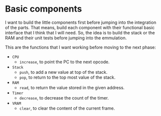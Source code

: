 # Basic components
I want to build the little components first before jumping into the integration of the parts.
That means, build each component with their functional basic interface that I think that I will need.
So, the idea is to build the stack or the RAM and their unit tests before jumping into the emmulation.

This are the functions that I want working before moving to the next phase:
* `CPU`
  * `increase`, to point the PC to the next opcode.
* `Stack`
  * `push`, to add a new value at top of the stack.
  * `pop`, to return to the top most value of the stack.
* `RAM`
  * `read`, to return the value stored in the given address.
* `Timer`
  * `decrease`, to decrease the count of the timer.
* `VRAM`
  * `clear`, to clear the content of the current frame.